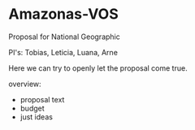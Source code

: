 # Amazonas-VOS
Proposal for National Geographic

PI's: Tobias, Leticia, Luana, Arne

Here we can try to openly let the proposal come true. 

overview:

- proposal text
- budget
- just ideas
